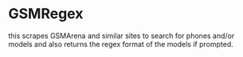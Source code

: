 # GSMRegex
this scrapes GSMArena and similar sites to search for phones and/or models
and also returns the regex format of the models if prompted.
